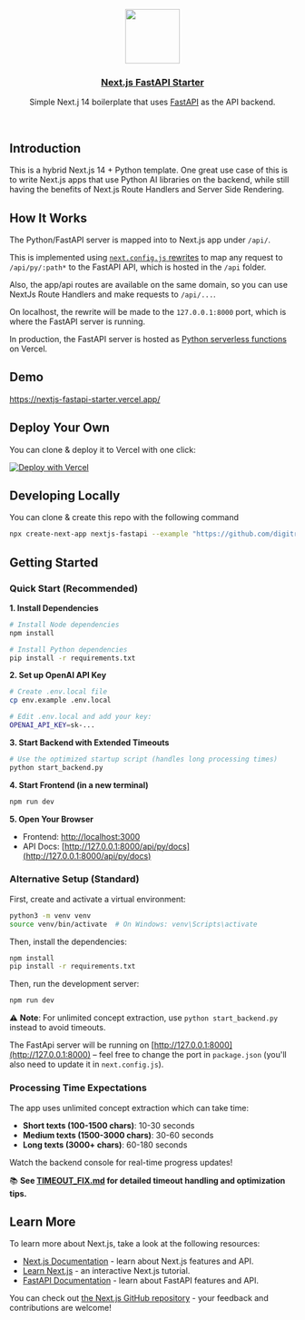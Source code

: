 <p align="center">
  <a href="https://nextjs-fastapi-starter.vercel.app/">
    <img src="https://assets.vercel.com/image/upload/v1588805858/repositories/vercel/logo.png" height="96">
    <h3 align="center">Next.js FastAPI Starter</h3>
  </a>
</p>

<p align="center">Simple Next.j 14 boilerplate that uses <a href="https://fastapi.tiangolo.com/">FastAPI</a> as the API backend.</p>

<br/>

## Introduction

This is a hybrid Next.js 14 + Python template. One great use case of this is to write Next.js apps that use Python AI libraries on the backend, while still having the benefits of Next.js Route Handlers and Server Side Rendering.

## How It Works

The Python/FastAPI server is mapped into to Next.js app under `/api/`.

This is implemented using [`next.config.js` rewrites](https://github.com/digitros/nextjs-fastapi/blob/main/next.config.js) to map any request to `/api/py/:path*` to the FastAPI API, which is hosted in the `/api` folder.

Also, the app/api routes are available on the same domain, so you can use NextJs Route Handlers and make requests to `/api/...`.

On localhost, the rewrite will be made to the `127.0.0.1:8000` port, which is where the FastAPI server is running.

In production, the FastAPI server is hosted as [Python serverless functions](https://vercel.com/docs/concepts/functions/serverless-functions/runtimes/python) on Vercel.

## Demo

https://nextjs-fastapi-starter.vercel.app/

## Deploy Your Own

You can clone & deploy it to Vercel with one click:

[![Deploy with Vercel](https://vercel.com/button)](https://vercel.com/new/clone?repository-url=https%3A%2F%2Fgithub.com%2Fdigitros%2Fnextjs-fastapi%2Ftree%2Fmain)

## Developing Locally

You can clone & create this repo with the following command

```bash
npx create-next-app nextjs-fastapi --example "https://github.com/digitros/nextjs-fastapi"
```

## Getting Started

### Quick Start (Recommended)

**1. Install Dependencies**
```bash
# Install Node dependencies
npm install

# Install Python dependencies
pip install -r requirements.txt
```

**2. Set up OpenAI API Key**
```bash
# Create .env.local file
cp env.example .env.local

# Edit .env.local and add your key:
OPENAI_API_KEY=sk-...
```

**3. Start Backend with Extended Timeouts**
```bash
# Use the optimized startup script (handles long processing times)
python start_backend.py
```

**4. Start Frontend (in a new terminal)**
```bash
npm run dev
```

**5. Open Your Browser**
- Frontend: [http://localhost:3000](http://localhost:3000)
- API Docs: [http://127.0.0.1:8000/api/py/docs](http://127.0.0.1:8000/api/py/docs)

### Alternative Setup (Standard)

First, create and activate a virtual environment:

```bash
python3 -m venv venv
source venv/bin/activate  # On Windows: venv\Scripts\activate
```

Then, install the dependencies:

```bash
npm install
pip install -r requirements.txt
```

Then, run the development server:

```bash
npm run dev
```

⚠️ **Note**: For unlimited concept extraction, use `python start_backend.py` instead to avoid timeouts.

The FastApi server will be running on [http://127.0.0.1:8000](http://127.0.0.1:8000) – feel free to change the port in `package.json` (you'll also need to update it in `next.config.js`).

### Processing Time Expectations

The app uses unlimited concept extraction which can take time:
- **Short texts (100-1500 chars)**: 10-30 seconds
- **Medium texts (1500-3000 chars)**: 30-60 seconds  
- **Long texts (3000+ chars)**: 60-180 seconds

Watch the backend console for real-time progress updates!

📚 **See [TIMEOUT_FIX.md](TIMEOUT_FIX.md) for detailed timeout handling and optimization tips.**

## Learn More

To learn more about Next.js, take a look at the following resources:

- [Next.js Documentation](https://nextjs.org/docs) - learn about Next.js features and API.
- [Learn Next.js](https://nextjs.org/learn) - an interactive Next.js tutorial.
- [FastAPI Documentation](https://fastapi.tiangolo.com/) - learn about FastAPI features and API.

You can check out [the Next.js GitHub repository](https://github.com/vercel/next.js/) - your feedback and contributions are welcome!
